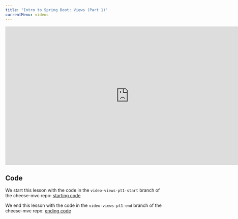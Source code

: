 ```yaml
---
title: "Intro to Spring Boot: Views (Part 1)"
currentMenu: videos
---
```


<div class="youtube-wrapper"><iframe width="776" height="437" src="https://www.youtube.com/embed/W80csGBWpBw" frameborder="0" allowfullscreen></iframe></div>

## Code

We start this lesson with the code in the `video-views-pt1-start` branch of the cheese-mvc repo: [starting code](https://github.com/LaunchCodeEducation/cheese-mvc/tree/video-views-pt1-start)

We end this lesson with the code in the `video-views-pt1-end` branch of the cheese-mvc repo: [ending code](https://github.com/LaunchCodeEducation/cheese-mvc/tree/video-views-pt1-end)
